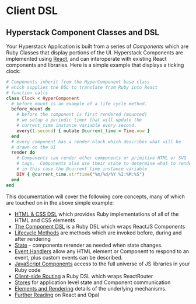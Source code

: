 # Client DSL

## Hyperstack Component Classes and DSL

Your Hyperstack Application is built from a series of *Components* which are Ruby Classes that display portions of the UI. Hyperstack Components are implemented using [React](https://reactjs.org/), and can interoperate with existing React components and libraries.  Here is a simple example that displays a ticking clock:

```ruby
# Components inherit from the HyperComponent base class
# which supplies the DSL to translate from Ruby into React
# function calls
class Clock < HyperComponent
  # before_mount is an example of a life cycle method.
  before_mount do
    # before the component is first rendered (mounted)
    # we setup a periodic timer that will update the  
    # current_time instance variable every second.
    every(1.second) { mutate @current_time = Time.now }
  end
  # every component has a render block which describes what will be
  # drawn on the UI
  render do
    # Components can render other components or primitive HTML or SVG
    # tags.  Components also use their state to determine what to render,
    # in this case the @current_time instance variable
    DIV { @current_time.strftime("%m/%d/%Y %I:%M:%S")
  end
end
```

This documentation will cover the following core concepts, many of which
are touched on in the above simple example:

+ [HTML & CSS DSL](html-css.md) which provides Ruby implementations of all of the HTML and CSS elements
+ [The Component DSL](components.md) is a Ruby DSL which wraps ReactJS Components
+ [Lifecycle Methods](lifecycle-methods.md) are methods which are invoked before, during and after rendering
+ [State](state.md) - components rerender as needed when state changes.
+ [Event Handlers](event-handlers.md) allow any HTML element or Component to respond to an event, plus custom events can be described.
+ [JavaScript Components](javascript-components.md) access to the full universe of JS libraries in your Ruby code
+ [Client-side Routing](hyper-router.md) a Ruby DSL which wraps ReactRouter
+ [Stores](hyper-store.md) for application level state and Component communication
+ [Elements and Rendering](elements-and-rendering.md) details of the underlying mechanisms.
+ [Further Reading](further-reading.md) on React and Opal
